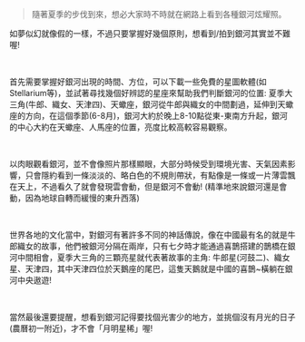 > 隨著夏季的步伐到來，想必大家時不時就在網路上看到各種銀河炫耀照。

如夢似幻就像假的一樣，不過只要掌握好幾個原則，想看到/拍到銀河其實並不難喔!

<br>

首先需要掌握好銀河出現的時間、方位，可以下載一些免費的星圖軟體(如Stellarium等)，並試著尋找幾個好辨認的星座來幫助我們判斷銀河的位置: 夏季大三角(牛郎、織女、天津四)、天蠍座，銀河從牛郎與織女的中間劃過，延伸到天蠍座的方向，在這個季節(6-8月)，銀河大約於晚上8-10點從東-東南方升起，銀河的中心大約在天蠍座、人馬座的位置，亮度比較高較容易觀察。

<br>

以肉眼觀看銀河，並不會像照片那樣顯眼，大部分時候受到環境光害、天氣因素影響，只會隱約看到一條淡淡的、略白色的不規則帶狀，有點像是一條或一片薄雲飄在天上，不過看久了就會發現雲會動，但是銀河不會動! (精準地來說銀河還是會動，因為地球自轉而緩慢的東升西落)

<br>

世界各地的文化當中，對銀河有著許多不同的神話傳說，像在中國最有名的就是牛郎織女的故事，他們被銀河分隔在兩岸，只有七夕時才能通過喜鵲搭建的鵲橋在銀河中間相會，夏季大三角的三顆亮星就代表著故事的主角: 牛郎星(河鼓二)、織女星、天津四，其中天津四位於天鵝座的尾巴，這隻天鵝就是中國的喜鵲~橫躺在銀河中央遨遊!

<br>

當然最後還要提醒，想看到銀河記得要找個光害少的地方，並挑個沒有月光的日子(農曆初一附近)，才不會「月明星稀」喔!